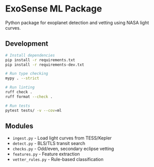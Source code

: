 # ExoSense ML Package

Python package for exoplanet detection and vetting using NASA light curves.

## Development

```bash
# Install dependencies
pip install -r requirements.txt
pip install -r requirements-dev.txt

# Run type checking
mypy . --strict

# Run linting
ruff check .
ruff format --check .

# Run tests
pytest tests/ -v --cov=ml
```

## Modules

- `ingest.py` - Load light curves from TESS/Kepler
- `detect.py` - BLS/TLS transit search
- `checks.py` - Odd/even, secondary eclipse vetting
- `features.py` - Feature extraction
- `vetter_rules.py` - Rule-based classification
